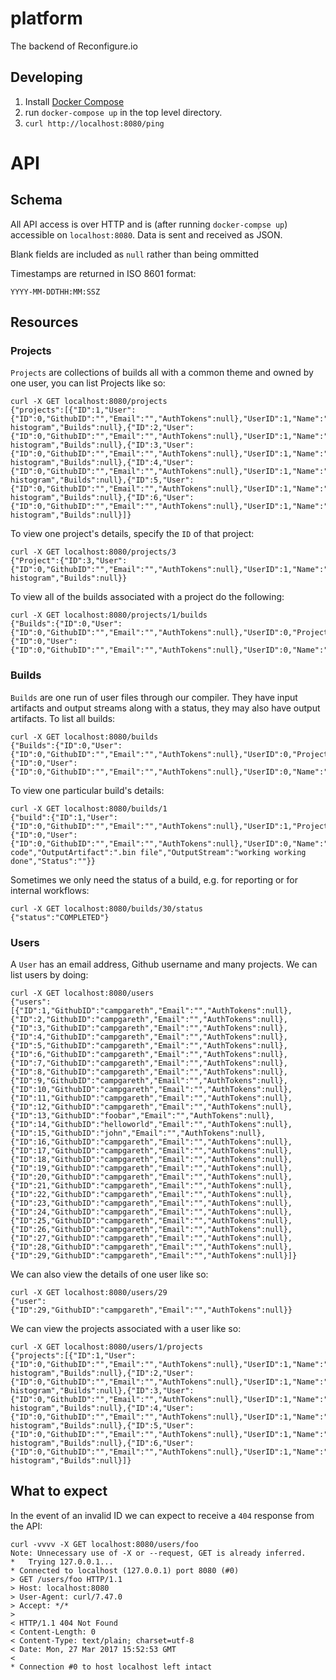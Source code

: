 # platform
The backend of Reconfigure.io

## Developing

1. Install [Docker Compose](https://docs.docker.com/compose/overview/)
2. run `docker-compose up` in the top level directory.
3. `curl http://localhost:8080/ping`

# API

## Schema

All API access is over HTTP and is (after running `docker-compse up`) accessible on `localhost:8080`. Data is sent and received as JSON.

Blank fields are included as `null` rather than being ommitted

Timestamps are returned in ISO 8601 format:
```
YYYY-MM-DDTHH:MM:SSZ
```

## Resources

### Projects
`Projects` are collections of builds all with a common theme and owned by one user, you can list Projects like so:

```
curl -X GET localhost:8080/projects
{"projects":[{"ID":1,"User":{"ID":0,"GithubID":"","Email":"","AuthTokens":null},"UserID":1,"Name":"parallel-histogram","Builds":null},{"ID":2,"User":{"ID":0,"GithubID":"","Email":"","AuthTokens":null},"UserID":1,"Name":"parallel-histogram","Builds":null},{"ID":3,"User":{"ID":0,"GithubID":"","Email":"","AuthTokens":null},"UserID":1,"Name":"parallel-histogram","Builds":null},{"ID":4,"User":{"ID":0,"GithubID":"","Email":"","AuthTokens":null},"UserID":1,"Name":"parallel-histogram","Builds":null},{"ID":5,"User":{"ID":0,"GithubID":"","Email":"","AuthTokens":null},"UserID":1,"Name":"parallel-histogram","Builds":null},{"ID":6,"User":{"ID":0,"GithubID":"","Email":"","AuthTokens":null},"UserID":1,"Name":"parallel-histogram","Builds":null}]}
```

To view one project's details, specify the `ID` of that project:
```
curl -X GET localhost:8080/projects/3
{"Project":{"ID":3,"User":{"ID":0,"GithubID":"","Email":"","AuthTokens":null},"UserID":1,"Name":"parallel-histogram","Builds":null}}
```

To view all of the builds associated with a project do the following:
```
curl -X GET localhost:8080/projects/1/builds
{"Builds":{"ID":0,"User":{"ID":0,"GithubID":"","Email":"","AuthTokens":null},"UserID":0,"Project":{"ID":0,"User":{"ID":0,"GithubID":"","Email":"","AuthTokens":null},"UserID":0,"Name":"","Builds":null},"ProjectID":0,"InputArtifact":"","OutputArtifact":"","OutputStream":"","Status":""}}
```

### Builds
`Builds` are one run of user files through our compiler. They have input artifacts and output streams along with a status, they may also have output artifacts. To list all builds:

```
curl -X GET localhost:8080/builds
{"Builds":{"ID":0,"User":{"ID":0,"GithubID":"","Email":"","AuthTokens":null},"UserID":0,"Project":{"ID":0,"User":{"ID":0,"GithubID":"","Email":"","AuthTokens":null},"UserID":0,"Name":"","Builds":null},"ProjectID":0,"InputArtifact":"","OutputArtifact":"","OutputStream":"","Status":""}}
```

To view one particular build's details:

```
curl -X GET localhost:8080/builds/1
{"build":{"ID":1,"User":{"ID":0,"GithubID":"","Email":"","AuthTokens":null},"UserID":1,"Project":{"ID":0,"User":{"ID":0,"GithubID":"","Email":"","AuthTokens":null},"UserID":0,"Name":"","Builds":null},"ProjectID":0,"InputArtifact":"golang code","OutputArtifact":".bin file","OutputStream":"working working done","Status":""}}
```

Sometimes we only need the status of a build, e.g. for reporting or for internal workflows:

```
curl -X GET localhost:8080/builds/30/status
{"status":"COMPLETED"}
```

### Users

A `User` has an email address, Github username and many projects. We can list users by doing:

```
curl -X GET localhost:8080/users
{"users":[{"ID":1,"GithubID":"campgareth","Email":"","AuthTokens":null},{"ID":2,"GithubID":"campgareth","Email":"","AuthTokens":null},{"ID":3,"GithubID":"campgareth","Email":"","AuthTokens":null},{"ID":4,"GithubID":"campgareth","Email":"","AuthTokens":null},{"ID":5,"GithubID":"campgareth","Email":"","AuthTokens":null},{"ID":6,"GithubID":"campgareth","Email":"","AuthTokens":null},{"ID":7,"GithubID":"campgareth","Email":"","AuthTokens":null},{"ID":8,"GithubID":"campgareth","Email":"","AuthTokens":null},{"ID":9,"GithubID":"campgareth","Email":"","AuthTokens":null},{"ID":10,"GithubID":"campgareth","Email":"","AuthTokens":null},{"ID":11,"GithubID":"campgareth","Email":"","AuthTokens":null},{"ID":12,"GithubID":"campgareth","Email":"","AuthTokens":null},{"ID":13,"GithubID":"foobar","Email":"","AuthTokens":null},{"ID":14,"GithubID":"helloworld","Email":"","AuthTokens":null},{"ID":15,"GithubID":"john","Email":"","AuthTokens":null},{"ID":16,"GithubID":"campgareth","Email":"","AuthTokens":null},{"ID":17,"GithubID":"campgareth","Email":"","AuthTokens":null},{"ID":18,"GithubID":"campgareth","Email":"","AuthTokens":null},{"ID":19,"GithubID":"campgareth","Email":"","AuthTokens":null},{"ID":20,"GithubID":"campgareth","Email":"","AuthTokens":null},{"ID":21,"GithubID":"campgareth","Email":"","AuthTokens":null},{"ID":22,"GithubID":"campgareth","Email":"","AuthTokens":null},{"ID":23,"GithubID":"campgareth","Email":"","AuthTokens":null},{"ID":24,"GithubID":"campgareth","Email":"","AuthTokens":null},{"ID":25,"GithubID":"campgareth","Email":"","AuthTokens":null},{"ID":26,"GithubID":"campgareth","Email":"","AuthTokens":null},{"ID":27,"GithubID":"campgareth","Email":"","AuthTokens":null},{"ID":28,"GithubID":"campgareth","Email":"","AuthTokens":null},{"ID":29,"GithubID":"campgareth","Email":"","AuthTokens":null}]}

```

We can also view the details of one user like so:
```
curl -X GET localhost:8080/users/29
{"user":{"ID":29,"GithubID":"campgareth","Email":"","AuthTokens":null}}
```

We can view the projects associated with a user like so:
```
curl -X GET localhost:8080/users/1/projects
{"projects":[{"ID":1,"User":{"ID":0,"GithubID":"","Email":"","AuthTokens":null},"UserID":1,"Name":"parallel-histogram","Builds":null},{"ID":2,"User":{"ID":0,"GithubID":"","Email":"","AuthTokens":null},"UserID":1,"Name":"parallel-histogram","Builds":null},{"ID":3,"User":{"ID":0,"GithubID":"","Email":"","AuthTokens":null},"UserID":1,"Name":"parallel-histogram","Builds":null},{"ID":4,"User":{"ID":0,"GithubID":"","Email":"","AuthTokens":null},"UserID":1,"Name":"parallel-histogram","Builds":null},{"ID":5,"User":{"ID":0,"GithubID":"","Email":"","AuthTokens":null},"UserID":1,"Name":"parallel-histogram","Builds":null},{"ID":6,"User":{"ID":0,"GithubID":"","Email":"","AuthTokens":null},"UserID":1,"Name":"parallel-histogram","Builds":null}]}
```

## What to expect
In the event of an invalid ID we can expect to receive a `404` response from the API:

```
curl -vvvv -X GET localhost:8080/users/foo
Note: Unnecessary use of -X or --request, GET is already inferred.
*   Trying 127.0.0.1...
* Connected to localhost (127.0.0.1) port 8080 (#0)
> GET /users/foo HTTP/1.1
> Host: localhost:8080
> User-Agent: curl/7.47.0
> Accept: */*
> 
< HTTP/1.1 404 Not Found
< Content-Length: 0
< Content-Type: text/plain; charset=utf-8
< Date: Mon, 27 Mar 2017 15:52:53 GMT
< 
* Connection #0 to host localhost left intact
```
